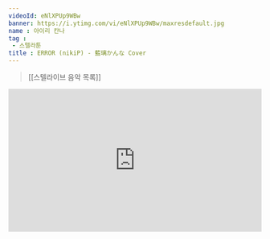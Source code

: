 ```yaml
---
videoId: eNlXPUp9WBw
banner: https://i.ytimg.com/vi/eNlXPUp9WBw/maxresdefault.jpg
name : 아이리 칸나
tag : 
 - 스텔라툰
title : ERROR (nikiP) - 藍璃かんな Cover
---
```

> [[스텔라이브 음악 목록]]
<div style="position:relative;width:100%;padding-bottom:56.25%"><iframe style="width:100%;height:100%; position:absolute"  src="https://www.youtube.com/embed/eNlXPUp9WBw"  frameborder="0" allow="accelerometer; autoplay; clipboard-write; encrypted-media; gyroscope; picture-in-picture; web-share" allowfullscreen></iframe></div>